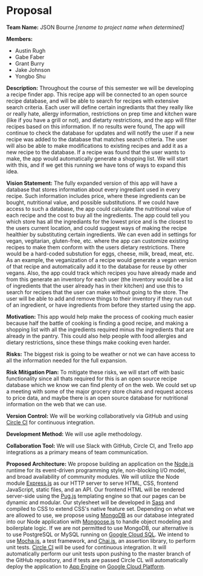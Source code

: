 # Proposal

**Team Name:** JSON Bourne *[rename to project name when determined]*

**Members:**
- Austin Rugh
- Gabe Faber
- Grant Burry
- Jake Johnson
- Yongbo Shu

**Description:** Throughout the course of this semester we will be developing a recipe finder app. This recipe app will be connected to an open source recipe database, and will be able to search for recipes with extensive search criteria. Each user will define certain ingrediants that they really like or really hate, allergy information, restrictions on prep time and kitchen ware (like if you have a grill or not), and dietarty restrictions, and the app will filter recipes based on this information. If no results were found, The app will continue to check the database for updates and will notify the user if a new recipe was added to the database that matches search criteria. The user will also be able to make modifications to existing recipes and add it as a new recipe to the database. If a recipe was found that the user wants to make, the app would automatically generate a shopping list. We will start with this, and if we get this running we have tons of ways to expand this idea.

**Vision Statement:** The fully expanded version of this app will have a database that stores information about every ingrediant used in every recipe. Such information includes price, where these ingredients can be bought, nutritional value, and possible substitutions. If we could have access to such a database, the app could calculate the nutritional value of each recipe and the cost to buy all the ingredients. The app could tell you which store has all the ingrediants for the lowest price and is the closest to the users current location, and could suggest ways of making the recipe healthier by substituting certain ingredients. We can even add in settings for vegan, vegitarian, gluten-free, etc. where the app can customize existing recipes to make them conform with the users dietary restrictions. There would be a hard-coded substution for eggs, cheese, milk, bread, meat, etc. As an example, the veganization of a recipe would generate a vegan version of that recipe and automatically add it to the database for reuse by other vegans. Also, the app could track which recipes you have already made and from this generate an inventory for each user (the inventory would be a list of ingredients that the user already has in their kitchen) and use this to search for recipes that the user can make without going to the store. The user will be able to add and remove things to their inventory if they run out of an ingredient, or have ingredients from before they started using the app.

**Motivation:** This app would help make the process of cooking much easier because half the battle of cooking is finding a good recipe, and making a shopping list with all the ingredients required minus the ingredients that are already in the pantry. This could also help people with food allergies and dietary restrictions, since these things make cooking even harder.

**Risks:** The biggest risk is going to be weather or not we can have access to all the information needed for the full expansion.

**Risk Mitigation Plan:** To mitigate these risks, we will start off with basic functionality since all thats required for this is an open source recipe database which we know we can find plenty of on the web. We could set up a meeting with some of the major grocery store chains and request access to price data, and maybe there is an open source database for nutritional information on the web that we can use. 

**Version Control:** We will be working collaboratively via GitHub and using [Circle CI](https://circleci.com) for continuous integration.

**Development Method:** We will use agile methodology.

**Collaboration Tool:** We will use Slack with GitHub, Circle CI, and Trello app integrations as a primary means of team communication.

**Proposed Architecture:** We propose building an application on the [Node.js](https://nodejs.org/en) runtime for its event-driven programming style, non-blocking I/O model, and broad availability of community modules. We will utilize the Node module [Express.js](https://expressjs.com) as our HTTP server to serve HTML, CSS, frontend JavaScript, static files, and an API. Our frontend HTML will be rendered server-side using the [Pug.js](https://pugjs.org) templating engine so that our pages can be dynamic and modular. Our stylesheet will be developed in [Sass](http://sass-lang.com) and compiled to CSS to extend CSS's native feature set. Depending on what we are allowed to use, we propose using [MongoDB](https://www.mongodb.com) as our database integrated into our Node application with [Mongoose.js](http://mongoosejs.com) to handle object modeling and boilerplate logic. If we are not permitted to use MongoDB, our alternative is to use PostgreSQL or MySQL running on [Google Cloud SQL](https://cloud.google.com/sql). We intend to use [Mocha.js](https://mochajs.org/), a test framework, and [Chai.js](http://chaijs.com), an assertion library, to perform unit tests. [Circle CI](https://circleci.com) will be used for continuous integration. It will automatically perform our unit tests upon pushing to the master branch of the GitHub repository, and if tests are passed Circle CL will automatically deploy the application to [App Engine](https://cloud.google.com/appengine) on [Google Cloud Platform](https://cloud.google.com/).
